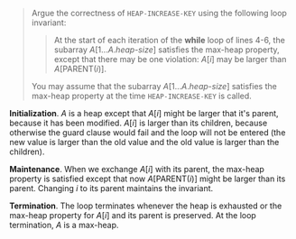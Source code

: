 > Argue the correctness of `HEAP-INCREASE-KEY` using the following loop
> invariant:
>
> > At the start of each iteration of the **while** loop of lines 4-6, the
> > subarray $A[1 \ldots A.heap\text{-}size]$ satisfies the max-heap property,
> > except that there may be one violation: $A[i]$ may be larger than
> > $A[\text{PARENT}(i)]$.
>
> You may assume that the subarray $A[1 \ldots A.heap\text{-}size]$ satisfies
> the max-heap property at the time `HEAP-INCREASE-KEY` is called.

**Initialization**. $A$ is a heap except that $A[i]$ might be larger that it's
parent, because it has been modified. $A[i]$ is larger than its children,
because otherwise the guard clause would fail and the loop will not be entered
(the new value is larger than the old value and the old value is larger than
the children).

**Maintenance**. When we exchange $A[i]$ with its parent, the max-heap property
is satisfied except that now $A[\text{PARENT}(i)]$ might be larger than its
parent. Changing $i$ to its parent maintains the invariant.

**Termination**. The loop terminates whenever the heap is exhausted or the
max-heap property for $A[i]$ and its parent is preserved. At the loop
termination, $A$ is a max-heap.
